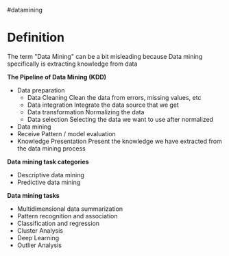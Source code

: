 #datamining

# Definition

The term "Data Mining" can be a bit misleading because Data mining specifically is extracting knowledge from data


**The Pipeline of Data Mining (KDD)**
- Data preparation
	- Data Cleaning
		Clean the data from errors, missing values, etc
	- Data integration
		Integrate the data source that we get
	- Data transformation
		Normalizing the data
	- Data selection
		Selecting the data we want to use after normalized
- Data mining
- Receive Pattern / model evaluation
- Knowledge Presentation
	Present the knowledge we have extracted from the data mining process

**Data mining task categories**
- Descriptive data mining
- Predictive data mining

**Data mining tasks**
- Multidimensional data summarization
- Pattern recognition and association
- Classification and regression
- Cluster Analysis
- Deep Learning
- Outlier Analysis


